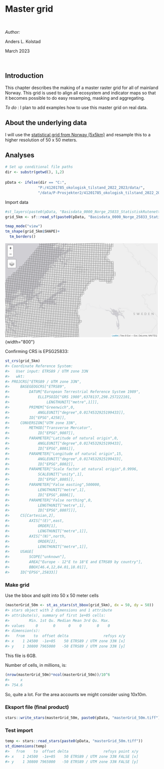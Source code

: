 # Master grid

<br />

*Author:* 

Anders L. Kolstad

March 2023

<br />

<!-- Load all you dependencies here -->



## Introduction

This chapter describes the making of a master raster grid for all of mainland Norway. This grid is used to align all ecosystem and indicator maps so that it becomes possible to do easy resamping, masking and aggregating.

_To do_ : I plan to add examples how to use this master grid on real data.

## About the underlying data

I will use the [statistical grid from Norway (5x5km)](https://kartkatalog.geonorge.no/metadata/statistisk-rutenett-5000m/32ac0653-d95c-446c-8558-bf9b79f4934e) and resample this to a higher resolution of 50 x 50 meters.

## Analyses


```r
# Set up conditional file paths
dir <- substr(getwd(), 1,2)

pData <- ifelse(dir == "C:", 
               "P:/41201785_okologisk_tilstand_2022_2023/data/",
               "/data/P-Prosjekter2/41201785_okologisk_tilstand_2022_2023/data/")
```

Import data

```r
#st_layers(paste0(pData, "Basisdata_0000_Norge_25833_StatistiskRutenett5km_FGDB.gdb"))
grid_5km <- sf::read_sf(paste0(pData, "Basisdata_0000_Norge_25833_StatistiskRutenett5km_FGDB.gdb")) 
```


```r
tmap_mode("view")
tm_shape(grid_5km$SHAPE)+
  tm_borders()
```

![](images/masterGrid_screenShot.PNG){width="800"}

Confirming CRS is EPSG25833:

```r
st_crs(grid_5km)
#> Coordinate Reference System:
#>   User input: ETRS89 / UTM zone 33N 
#>   wkt:
#> PROJCRS["ETRS89 / UTM zone 33N",
#>     BASEGEOGCRS["ETRS89",
#>         DATUM["European Terrestrial Reference System 1989",
#>             ELLIPSOID["GRS 1980",6378137,298.257222101,
#>                 LENGTHUNIT["metre",1]]],
#>         PRIMEM["Greenwich",0,
#>             ANGLEUNIT["degree",0.0174532925199433]],
#>         ID["EPSG",4258]],
#>     CONVERSION["UTM zone 33N",
#>         METHOD["Transverse Mercator",
#>             ID["EPSG",9807]],
#>         PARAMETER["Latitude of natural origin",0,
#>             ANGLEUNIT["degree",0.0174532925199433],
#>             ID["EPSG",8801]],
#>         PARAMETER["Longitude of natural origin",15,
#>             ANGLEUNIT["degree",0.0174532925199433],
#>             ID["EPSG",8802]],
#>         PARAMETER["Scale factor at natural origin",0.9996,
#>             SCALEUNIT["unity",1],
#>             ID["EPSG",8805]],
#>         PARAMETER["False easting",500000,
#>             LENGTHUNIT["metre",1],
#>             ID["EPSG",8806]],
#>         PARAMETER["False northing",0,
#>             LENGTHUNIT["metre",1],
#>             ID["EPSG",8807]]],
#>     CS[Cartesian,2],
#>         AXIS["(E)",east,
#>             ORDER[1],
#>             LENGTHUNIT["metre",1]],
#>         AXIS["(N)",north,
#>             ORDER[2],
#>             LENGTHUNIT["metre",1]],
#>     USAGE[
#>         SCOPE["unknown"],
#>         AREA["Europe - 12°E to 18°E and ETRS89 by country"],
#>         BBOX[46.4,12,84.01,18.01]],
#>     ID["EPSG",25833]]
```

### Make grid

Use the bbox and split into 50 x 50 meter cells


```r
(masterGrid_50m <- st_as_stars(st_bbox(grid_5km), dx = 50, dy = 50))
#> stars object with 2 dimensions and 1 attribute
#> attribute(s), summary of first 1e+05 cells:
#>         Min. 1st Qu. Median Mean 3rd Qu. Max.
#> values     0       0      0    0       0    0
#> dimension(s):
#>   from    to  offset delta                refsys x/y
#> x    1 24500  -1e+05    50 ETRS89 / UTM zone 33N [x]
#> y    1 30800 7965000   -50 ETRS89 / UTM zone 33N [y]
```

This file is 6GB.

Number of cells, in millions, is:

```r
(nrow(masterGrid_50m)*ncol(masterGrid_50m))/10^6
#>     x 
#> 754.6
```

So, quite a lot. For the area accounts we might consider using 10x10m.

### Eksport file (final product)


```r
stars::write_stars(masterGrid_50m, paste0(pData, "masterGrid_50m.tiff"))
```

### Test import

```r
temp <- stars::read_stars(paste0(pData, "masterGrid_50m.tiff"))
st_dimensions(temp)
#>   from    to  offset delta                refsys point x/y
#> x    1 24500  -1e+05    50 ETRS89 / UTM zone 33N FALSE [x]
#> y    1 30800 7965000   -50 ETRS89 / UTM zone 33N FALSE [y]
```



